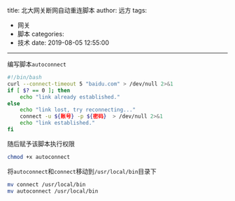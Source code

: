 title: 北大网关断网自动重连脚本
author: 远方
tags:
  - 网关
  - 脚本
categories:
  - 技术
date: 2019-08-05 12:55:00
---
编写脚本`autoconnect`
```bash
#!/bin/bash
curl --connect-timeout 5 "baidu.com" > /dev/null 2>&1
if [ $? == 0 ]; then
	echo "link already established."
else
	echo "link lost, try reconnecting..."
	connect -u ${账号} -p ${密码}  > /dev/null 2>&1
    echo "link established."
fi
```
随后赋予该脚本执行权限
```bash
chmod +x autoconnect
```
将`autoconnect`和`connect`移动到`/usr/local/bin`目录下
```bash
mv connect /usr/local/bin
mv autoconnect /usr/local/bin
```